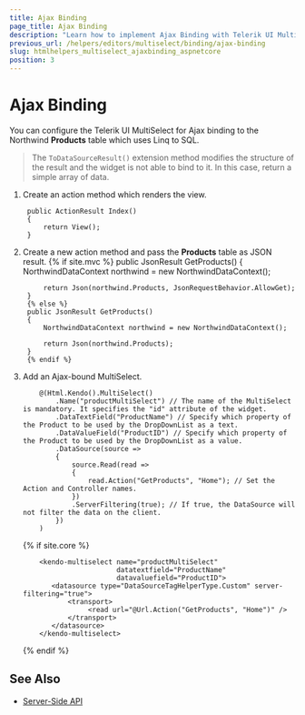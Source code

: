 ```yaml
---
title: Ajax Binding
page_title: Ajax Binding
description: "Learn how to implement Ajax Binding with Telerik UI MultiSelect component for {{ site.framework }}."
previous_url: /helpers/editors/multiselect/binding/ajax-binding
slug: htmlhelpers_multiselect_ajaxbinding_aspnetcore
position: 3
---
```


# Ajax Binding

You can configure the Telerik UI MultiSelect for Ajax binding to the Northwind **Products** table which uses Linq to SQL.

> The `ToDataSourceResult()` extension method modifies the structure of the result and the widget is not able to bind to it. In this case, return a simple array of data.

1. Create an action method which renders the view.

        public ActionResult Index()
        {
            return View();
        }

1. Create a new action method and pass the **Products** table as JSON result.
        {% if site.mvc %}
        public JsonResult GetProducts()
        {
            NorthwindDataContext northwind = new NorthwindDataContext();

            return Json(northwind.Products, JsonRequestBehavior.AllowGet);
        }
        {% else %}
        public JsonResult GetProducts()
        {
            NorthwindDataContext northwind = new NorthwindDataContext();

            return Json(northwind.Products);
        }
        {% endif %}

1. Add an Ajax-bound MultiSelect.

    ```HtmlHelper
        @(Html.Kendo().MultiSelect()
            .Name("productMultiSelect") // The name of the MultiSelect is mandatory. It specifies the "id" attribute of the widget.
            .DataTextField("ProductName") // Specify which property of the Product to be used by the DropDownList as a text.
            .DataValueField("ProductID") // Specify which property of the Product to be used by the DropDownList as a value.
            .DataSource(source =>
            {
                source.Read(read =>
                {
                    read.Action("GetProducts", "Home"); // Set the Action and Controller names.
                })
                .ServerFiltering(true); // If true, the DataSource will not filter the data on the client.
            })
        )
    ```
    {% if site.core %}
    ```TagHelper
        <kendo-multiselect name="productMultiSelect"
                           datatextfield="ProductName"
                           datavaluefield="ProductID">
           <datasource type="DataSourceTagHelperType.Custom" server-filtering="true">
               <transport>
                    <read url="@Url.Action("GetProducts", "Home")" />
               </transport>
           </datasource>
        </kendo-multiselect>
    ```
    {% endif %}

## See Also

* [Server-Side API](/api/multiselect)
